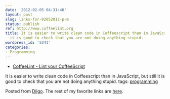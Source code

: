 ```yaml
---
date: '2012-02-05 04:31:46'
layout: post
slug: links-for-02052012-p-m
status: publish
ref: http://www.coffeelint.org
title: It is easier to write clean code in Coffeescript than in JavaScript, but still
  it is good to check that you are not doing anything stupid.
wordpress_id: '5241'
categories:
- Programming
---
```



  * [CoffeeLint - Lint your CoffeeScript](http://www.coffeelint.org)


It is easier to write clean code in Coffeescript than in JavaScript, but still it is good to check that you are not doing anything stupid.
 tags:                      [programming](http://www.diigo.com/user/eobrain/programming)


Posted from [Diigo](http://www.diigo.com). The rest of my favorite links are [here](http://www.diigo.com/user/eobrain).
